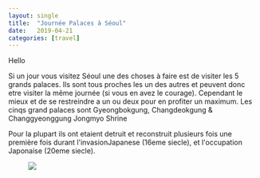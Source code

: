```yaml
---
layout: single
title:  "Journée Palaces à Séoul"
date:   2019-04-21
categories: [travel]
---
```


Hello

Si un jour vous visitez Séoul une des choses à faire est de visiter les 5 grands palaces.
Ils sont tous proches les un des autres et peuvent donc etre visiter la même journée (si vous en avez le courage).
Cependant le mieux et de se restreindre a un ou deux pour en profiter un maximum.
Les cinqs grand palaces sont Gyeongbokgung, Changdeokgung & Changgyeonggung Jongmyo Shrine

Pour la plupart ils ont etaient detruit et reconstruit plusieurs fois une première fois durant l'invasionJapanese (16eme siecle), et l'occupation Japonaise (20eme siecle).


<figure>
	<img src="/assets/images/2017-07-21LeLivreDeLaJungle.JPG">
</figure>
